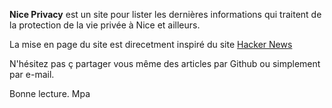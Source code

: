 **Nice Privacy** est un site pour lister les dernières informations qui traitent de la protection de la vie privée à Nice et ailleurs.

La mise en page du site est direcetment inspiré du site [Hacker News](https://news.ycombinator.com)

N'hésitez pas ç partager vous même des articles par Github ou simplement par e-mail.

Bonne lecture.
Mpa